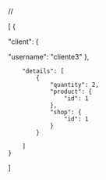 //

[
{
<div></div>

"client": {
<div></div>

"username": "cliente3"
},

        "details": [
            {
                "quantity": 2,
                "product": {
                    "id": 1
                },
                "shop": {
                    "id": 1
                }
            }
           
        ]
    }
]